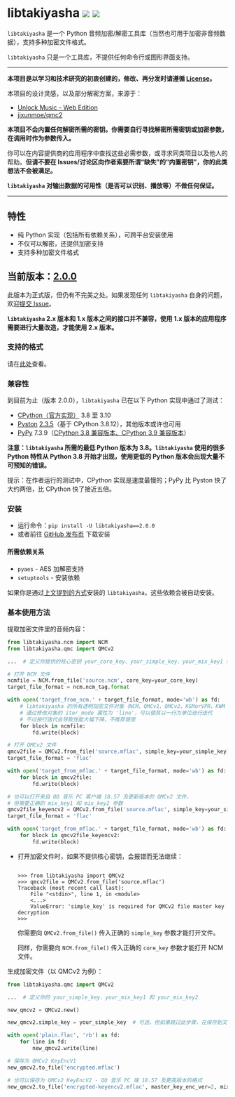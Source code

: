 # libtakiyasha ![](https://img.shields.io/badge/Version-2.0.0-green) ![](https://img.shields.io/badge/Python-3.8%2B-blue)

`libtakiyasha` 是一个 Python 音频加密/解密工具库（当然也可用于加密非音频数据），支持多种加密文件格式。

`libtakiyasha` 只是一个工具库，不提供任何命令行或图形界面支持。

---

**本项目是以学习和技术研究的初衷创建的，修改、再分发时请遵循 [License](LICENSE)。**

本项目的设计灵感，以及部分解密方案，来源于：

-   [Unlock Music - Web Edition](https://git.unlock-music.dev/um/web)
-   [jixunmoe/qmc2](https://github.com/jixunmoe/qmc2)

**本项目不会内置任何解密所需的密钥。你需要自行寻找解密所需密钥或加密参数，在调用时作为参数传入。**

你可以在内容提供商的应用程序中查找这些必需参数，或寻求同类项目以及他人的帮助。**但请不要在 Issues/讨论区向作者索要所谓“缺失”的“内置密钥”，你的此类想法不会被满足。**

**`libtakiyasha` 对输出数据的可用性（是否可以识别、播放等）不做任何保证。**

---

## 特性

-   纯 Python 实现（包括所有依赖关系），可跨平台安装使用
-   不仅可以解密，还提供加密支持
-   支持多种加密文件格式

## 当前版本：[2.0.0](https://github.com/nukemiko/libtakiyasha/releases/tag/2.0.0)

此版本为正式版，但仍有不完美之处。如果发现任何 `libtakiyasha` 自身的问题，欢迎[提交 Issue](https://github.com/nukemiko/libtakiyasha/issues)。

**`libtakiyasha` 2.x 版本和 1.x 版本之间的接口并不兼容，使用 1.x 版本的应用程序需要进行大量改造，才能使用 2.x 版本。**

### 支持的格式

请在[此处](https://github.com/nukemiko/libtakiyasha/wiki/%E6%94%AF%E6%8C%81%E7%9A%84%E6%A0%BC%E5%BC%8F%E5%92%8C%E6%89%80%E9%9C%80%E5%AF%86%E9%92%A5%E5%8F%82%E6%95%B0)查看。

### 兼容性

到目前为止（版本 2.0.0），`libtakiyasha` 已在以下 Python 实现中通过了测试：

-   [CPython（官方实现）](https://www.python.org) 3.8 至 3.10
-   [Pyston](https://github.com/pyston/pyston) [2.3.5](https://github.com/pyston/pyston/releases/tag/pyston_2.3.5)（基于 CPython 3.8.12），其他版本或许也可用
-   [PyPy](https://www.pypy.org/) 7.3.9（[CPython 3.8 兼容版本、CPython 3.9 兼容版本](https://downloads.python.org/pypy/)）

**注意：`libtakiyasha` 所需的最低 Python 版本为 3.8。`libtakiyasha` 使用的很多 Python 特性从 Python 3.8 开始才出现，使用更低的 Python 版本会出现大量不可预知的错误。**

提示：在作者运行的测试中，CPython 实现是速度最慢的；PyPy 比 Pyston 快了大约两倍，比 CPython 快了接近五倍。

### 安装

-   运行命令：`pip install -U libtakiyasha==2.0.0`
-   或者前往 [GitHub 发布页](https://github.com/nukemiko/libtakiyasha/releases/tag/2.0.0) 下载安装

#### 所需依赖关系

-   `pyaes` - AES 加解密支持
-   `setuptools` - 安装依赖

如果你是通过[上文提到的方式](#安装)安装的 `libtakiyasha`，这些依赖会被自动安装。

### 基本使用方法

提取加密文件里的音频内容：

```python
from libtakiyasha.ncm import NCM
from libtakiyasha.qmc import QMCv2

...  # 定义你提供的核心密钥 your_core_key、your_simple_key、your_mix_key1 和 your_mix_key2

# 打开 NCM 文件
ncmfile = NCM.from_file('source.ncm', core_key=your_core_key)
target_file_format = ncm.ncm_tag.format

with open('target_from_ncm.' + target_file_format, mode='wb') as fd:
    # libtakiyasha 的所有透明加密文件对象（NCM、QMCv1、QMCv2、KGMorVPR、KWM 等）默认以固定大小的块（io.DEFAULT_BUFFER_SIZE）为单位进行迭代
    # 通过修改对象的 iter_mode 属性为 'line'，可以使其以一行为单位进行迭代
    # 不过按行迭代会导致性能大幅下降，不推荐使用
    for block in ncmfile:
        fd.write(block)

# 打开 QMCv2 文件
qmcv2file = QMCv2.from_file('source.mflac', simple_key=your_simple_key)
target_file_format = 'flac'

with open('target_from_mflac.' + target_file_format, mode='wb') as fd:
    for block in qmcv2file:
        fd.write(block)

# 也可以打开来自 QQ 音乐 PC 客户端 18.57 及更新版本的 QMCv2 文件，
# 但需要正确的 mix_key1 和 mix_key2 参数
qmcv2file_keyencv2 = QMCv2.from_file('source.mflac', simple_key=your_simple_key, mix_key1=your_mix_key1, mix_key2=your_mix_key2)
target_file_format = 'flac'

with open('target_from_mflac.' + target_file_format, mode='wb') as fd:
    for block in qmcv2file_keyencv2:
        fd.write(block)
```

-   打开加密文件时，如果不提供核心密钥，会报错而无法继续：

    ```pycon

    >>> from libtakiyasha import QMCv2
    >>> qmcv2file = QMCv2.from_file('source.mflac')
    Traceback (most recent call last):
        File "<stdin>", line 1, in <module>
        <...>
        ValueError: 'simple_key' is required for QMCv2 file master key decryption
    >>>
    ```

    你需要向 `QMCv2.from_file()` 传入正确的 `simple_key` 参数才能打开文件。

    同样，你需要向 `NCM.from_file()` 传入正确的 `core_key` 参数才能打开 NCM 文件。

生成加密文件（以 QMCv2 为例）：

```python
from libtakiyasha.qmc import QMCv2

...  # 定义你的 your_simple_key、your_mix_key1 和 your_mix_key2

new_qmcv2 = QMCv2.new()

new_qmcv2.simple_key = your_simple_key  # 可选，但如果跳过此步骤，在保存到文件时需要填写参数 simple_key

with open('plain.flac', 'rb') as fd:
    for line in fd:
        new_qmcv2.write(line)

# 保存为 QMCv2 KeyEncV1
new_qmcv2.to_file('encrypted.mflac')

# 也可以保存为 QMCv2 KeyEncV2 - QQ 音乐 PC 端 18.57 及更高版本的格式
new_qmcv2.to_file('encrypted-keyencv2.mflac', master_key_enc_ver=2, mix_key1=your_mix_key1, mix_key2=your_mix_key2)
```
